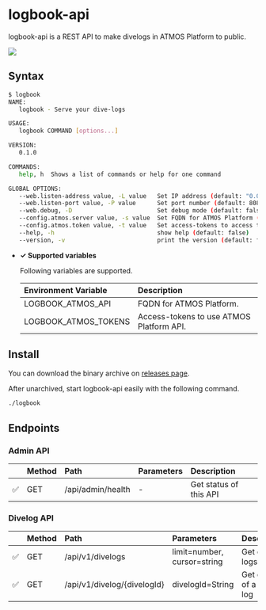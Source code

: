 # logbook-api

logbook-api is a REST API to make divelogs in ATMOS Platform to public.

![](https://github.com/umatare5/logbook-api/blob/images/promo.gif)

## Syntax

```bash
$ logbook
NAME:
   logbook - Serve your dive-logs

USAGE:
   logbook COMMAND [options...]

VERSION:
   0.1.0

COMMANDS:
   help, h  Shows a list of commands or help for one command

GLOBAL OPTIONS:
   --web.listen-address value, -L value   Set IP address (default: "0.0.0.0")
   --web.listen-port value, -P value      Set port number (default: 8080)
   --web.debug, -D                        Set debug mode (default: false)
   --config.atmos.server value, -s value  Set FQDN for ATMOS Platform (default: "http://localhost:8080/") [$LOGBOOK_ATMOS_API]
   --config.atmos.token value, -t value   Set access-tokens to access to ATMOS Platform [$LOGBOOK_ATMOS_TOKEN]
   --help, -h                             show help (default: false)
   --version, -v                          print the version (default: false)
```

- **✓ Supported variables**

  Following variables are supported.

  | Environment Variable | Description                              |
  | :------------------- | :--------------------------------------- |
  | LOGBOOK_ATMOS_API    | FQDN for ATMOS Platform.                 |
  | LOGBOOK_ATMOS_TOKENS | Access-tokens to use ATMOS Platform API. |

## Install

You can download the binary archive on [releases page](https://github.com/umatare5/logbook-api/releases).

After unarchived, start logbook-api easily with the following command.

```bash
./logbook
```

## Endpoints

### Admin API

|     | Method | Path              | Parameters | Description            |
| :-- | :----- | :---------------- | :--------- | :--------------------- |
| ✅  | GET    | /api/admin/health | -          | Get status of this API |

### Divelog API

|     | Method | Path                        | Parameters                     | Description              |
| :-- | :----- | :-------------------------- | :----------------------------- | :----------------------- |
| ✅  | GET    | /api/v1/divelogs            | limit=number,<br>cursor=string | Get dive-logs            |
| ✅  | GET    | /api/v1/divelog/{divelogId} | divelogId=String               | Get detail of a dive-log |
